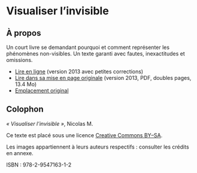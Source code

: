 Visualiser l’invisible
===

## À propos

Un court livre se demandant pourquoi et comment représenter les phénomènes non-visibles. Un texte garanti avec fautes, inexactitudes et omissions.

* [Lire en ligne](https://nclm.gitbook.io/invisible/content/) (version 2013 avec petites corrections)
* [Lire dans sa mise en page originale](http://avant.probablement.net/invisible/pdf/visualiser_l'invisible_ebook_1.1_doubles.pdf) (version 2013, PDF, doubles pages, 13.4 Mo)
* [Emplacement original](http://avant.probablement.net/invisible)

## Colophon

*« Visualiser l’invisible »*, Nicolas M.

Ce texte est placé sous une licence [Creative Commons BY–SA](http://creativecommons.org/licenses/by-sa/4.0/deed.fr). 

Les images appartiennent à leurs auteurs respectifs : consulter les crédits en annexe.

ISBN : 978-2-9547163-1-2
